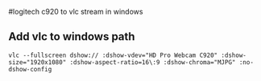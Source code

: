 #logitech c920 to vlc stream in windows
## Add vlc to windows path

```
vlc --fullscreen dshow:// :dshow-vdev="HD Pro Webcam C920" :dshow-size="1920x1080" :dshow-aspect-ratio=16\:9 :dshow-chroma="MJPG" :no-dshow-config
```